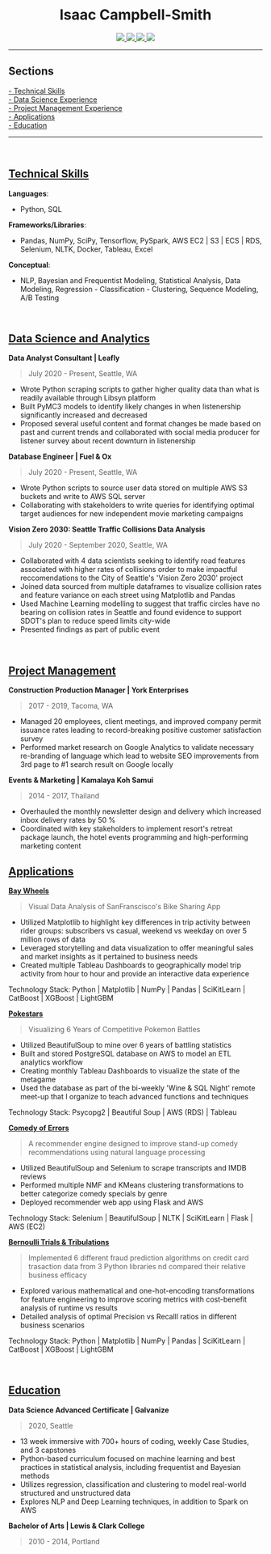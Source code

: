 <!-- Heading Section -->
<div id="header" align="center">
  <h1> Isaac Campbell-Smith </h1>
</div>


<div id="contact" align="center">
  <!--   GitHub Link -->
  <a href='https://github.com/isaac-campbell-smith' target="_blank">
    <img src='https://img.shields.io/badge/GitHub-isaac--campbell--smith-black?style=flat-square' />
  </a>
  <!-- LinkedIn Contact -->
  <a href="https://www.linkedin.com/in/isaac-campbell-smith/" target="_blank">
    <img src="https://img.shields.io/badge/-Isaac%20Campbell--Smith-blue?style=flat-square&logo=Linkedin&logoColor=white"/>
  </a>
  
  <!-- Cell -->
  <a href="tel:2533064338">
    <img src="https://img.shields.io/badge/CELL-253--306--4338-yellow?style=flat-square">
  </a>
  
  <!-- Email -->
  <a href="mailto:icampsmith@gmail.com">
    <img src="https://img.shields.io/badge/EMAIL-icampsmith%40gmail.com-brightgreen?style=flat-square"/>
  </a>
</div>


---

<!-- Table of Contents Section -->

<div id="sections">
  <h2> Sections </h2>
  <a href="#technical-skills"> - Technical Skills </a>
  <br/>
  <a href="#data-science-and-analytics"> - Data Science Experience </a>
  <br />
  <a href="#project-management"> - Project Management Experience </a>
  <br />
  <a href="#applications"> - Applications </a>
  <br />
  <a href="#education"> - Education </a>
  <br />
  

  
</div>

---


</br>

## <ins>Technical Skills</ins>


**Languages**: </br>
 * Python, SQL

**Frameworks/Libraries**: </br>
 * Pandas, NumPy, SciPy, Tensorflow, PySpark, AWS EC2 | S3 | ECS | RDS, Selenium, NLTK, Docker, Tableau, Excel

**Conceptual**: </br>
 * NLP, Bayesian and Frequentist Modeling, Statistical Analysis, Data Modeling, Regression - Classification - Clustering, Sequence Modeling, A/B Testing
 
<br/>

## <ins>Data Science and Analytics</ins>

<div>
  
 **Data Analyst Consultant | Leafly**
  
  > July 2020 - Present,  Seattle, WA 
  
  <ul>
  	<li> Wrote Python scraping scripts to gather higher quality data than what is readily available through Libsyn platform </li>
    <li> Built PyMC3 models to identify likely changes in when listenership significantly increased and decreased </li>
    <li> Proposed several useful content and format changes be made based on past and current trends and collaborated with social media producer for listener survey about recent downturn in listenership  </li>
  </ul>

 **Database Engineer | Fuel & Ox**
  
  > July 2020 - Present,  Seattle, WA 
  
  <ul>
  	<li> Wrote Python scripts to source user data stored on multiple AWS S3 buckets and write to AWS SQL server</li>
    <li> Collaborating with stakeholders to write queries for identifying optimal target audiences for new independent movie marketing campaigns </li>
  </ul>

   **Vision Zero 2030: Seattle Traffic Collisions Data Analysis**
  
  > July 2020 - September 2020,  Seattle, WA
  
  <ul>
    <li> Collaborated with 4 data scientists seeking to identify road features associated with higher rates of collisions order to make impactful reccomendations to the City of Seattle's 'Vision Zero 2030' project  </li>
    <li> Joined data sourced from multiple dataframes to visualize collision rates and feature variance on each street using Matplotlib and Pandas </li>
    <li> Used Machine Learning modelling to suggest that traffic circles have no bearing on collision rates in Seattle and found evidence to support SDOT's plan to reduce speed limits city-wide  </li>
    <li> Presented findings as part of public event </li>
  </ul>

</div>


</br>

## <ins>Project Management</ins>

 **Construction Production Manager | York Enterprises**
  
  > 2017 - 2019,  Tacoma, WA 
  
  <ul>
  	<li> Managed 20 employees, client meetings, and improved company permit issuance rates leading to record-breaking positive customer satisfaction survey </li>
    <li> Performed market research on Google Analytics to validate necessary re-branding of language which lead to website SEO improvements from 3rd page to #1 search result on Google locally  </li>
  </ul>
  
 **Events & Marketing | Kamalaya Koh Samui**
  
  > 2014 - 2017,  Thailand
  
  <ul>
  	<li> Overhauled the monthly newsletter design and delivery which increased inbox delivery rates by 50 %  </li>
    <li> Coordinated with key stakeholders to implement resort's retreat package launch, the hotel events programming and high-performing marketing content  </li>
  </ul>
  

## <ins>Applications</ins>

[**Bay Wheels**](https://github.com/isaac-campbell-smith/baywheels)

> Visual Data Analysis of SanFranscisco's Bike Sharing App </br>

 -   Utilized Matplotlib to highlight key differences in trip activity between rider groups: subscribers vs casual, weekend vs weekday on over 5 million rows of data </br>
- Leveraged storytelling and data visualization to offer meaningful sales and market insights as it pertained to business needs </br>
- Created multiple Tableau Dashboards to geographically model trip activity from hour to hour and provide an interactive data experience </br>


Technology Stack: Python | Matplotlib | NumPy | Pandas | SciKitLearn | CatBoost | XGBoost | LightGBM

[**Pokestars**](https://github.com/isaac-campbell-smith/pokestars)

> Visualizing 6 Years of Competitive Pokemon Battles </br>

 - Utilized BeautifulSoup to mine over 6 years of battling statistics  </br>
 - Built and stored PostgreSQL database on AWS to model an ETL analytics workflow  </br>
 - Creating monthly Tableau Dashboards to visualize the state of the metagame </br>
 - Used the database as part of the bi-weekly 'Wine & SQL Night' remote meet-up that I organize to teach advanced functions and techniques</br>

Technology Stack: 
Psycopg2 | Beautiful Soup | AWS (RDS) | Tableau


[**Comedy of Errors**](https://github.com/isaac-campbell-smith/comedy_of_errors)

> A recommender engine designed to improve stand-up comedy recommendations using natural language processing</br>

- Utilized BeautifulSoup and Selenium to scrape transcripts and IMDB reviews  </br>
- Performed multiple NMF and KMeans clustering transformations to better categorize comedy specials by genre </br>
- Deployed recommender web app using Flask and AWS  </br>

Technology Stack: Selenium | BeautifulSoup | NLTK | SciKitLearn | Flask | AWS (EC2) 


[**Bernoulli Trials & Tribulations**](https://github.com/isaac-campbell-smith/BernoulliTrials_and_Tribulations)

> Implemented 6 different fraud prediction algorithms on credit card trasaction data from 3 Python libraries nd compared their relative business efficacy </br>

 -  Explored various mathematical and one-hot-encoding transformations for feature engineering to improve scoring metrics with cost-benefit analysis of runtime vs results </br>
- Detailed analysis of optimal Precision vs Recalll ratios in different business scenarios </br>


Technology Stack: Python | Matplotlib | NumPy | Pandas | SciKitLearn | CatBoost | XGBoost | LightGBM </br>



</br>



## <ins>Education</ins>

<div>
  
  **Data Science Advanced Certificate | Galvanize**
  
  > 2020,  Seattle
  
  * 13 week immersive with 700+ hours of coding, weekly Case Studies, and 3 capstones
  * Python-based curriculum focused on machine learning and best practices in statistical analysis, including frequentist and Bayesian methods
  * Utilizes regression, classification and clustering to model real-world structured and unstructured data 
  * Explores NLP and Deep Learning techniques, in addition to Spark on AWS

  **Bachelor of Arts | Lewis & Clark College**
  
  > 2010 - 2014,  Portland

    
</div>








